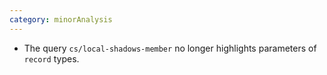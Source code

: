 ```yaml
---
category: minorAnalysis
---
```

* The query `cs/local-shadows-member` no longer highlights parameters of `record` types.